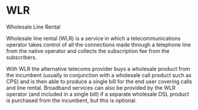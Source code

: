 # WLR


Wholesale Line Rental

Wholesale line rental (WLR) is a service in which a telecommunications
operator takes control of all the connections made through a telephone
line from the native operator and collects the subscription fee from the
subscribers.

With WLR the alternative telecoms provider buys a wholesale product from
the incumbent (usually in conjunction with a wholesale call product such
as CPS) and is then able to produce a single bill for the end user
covering calls and line rental. Broadband services can also be provided
by the WLR operator (and included in a single bill) if a separate
wholesale DSL product is purchased from the incumbent, but this is
optional.

